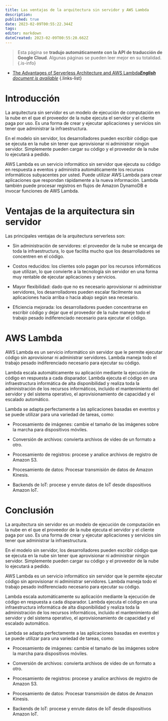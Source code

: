 ```yaml
---
title: Las ventajas de la arquitectura sin servidor y AWS Lambda
description: 
published: true
date: 2023-02-09T00:55:22.344Z
tags: 
editor: markdown
dateCreated: 2023-02-09T00:55:20.662Z
---
```


> Esta página se **tradujo automáticamente con la API de traducción de Google Cloud**.
Algunas páginas se pueden leer mejor en su totalidad.{.is-info}



- [The Advantages of Serverless Architecture and AWS Lambda***English** document is available*](/en/Knowledge-base/Common/the-advantages-of-serverless-architecture-and-aws-lambda)
{.links-list}

      
# Introducción

La arquitectura sin servidor es un modelo de ejecución de computación en la nube en el que el proveedor de la nube ejecuta el servidor y el cliente paga por uso. Es una forma de crear y ejecutar aplicaciones y servicios sin tener que administrar la infraestructura.

En el modelo sin servidor, los desarrolladores pueden escribir código que se ejecuta en la nube sin tener que aprovisionar ni administrar ningún servidor. Simplemente pueden cargar su código y el proveedor de la nube lo ejecutará a pedido.

AWS Lambda es un servicio informático sin servidor que ejecuta su código en respuesta a eventos y administra automáticamente los recursos informáticos subyacentes por usted. Puede utilizar AWS Lambda para crear aplicaciones que respondan rápidamente a la nueva información. Lambda también puede procesar registros en flujos de Amazon DynamoDB e invocar funciones de AWS Lambda.

# Ventajas de la arquitectura sin servidor

Las principales ventajas de la arquitectura serverless son:

- Sin administración de servidores: el proveedor de la nube se encarga de toda la infraestructura, lo que facilita mucho que los desarrolladores se concentren en el código.

- Costos reducidos: los clientes solo pagan por los recursos informáticos que utilizan, lo que convierte a la tecnología sin servidor en una forma muy rentable de ejecutar aplicaciones y servicios.

- Mayor flexibilidad: dado que no es necesario aprovisionar ni administrar servidores, los desarrolladores pueden escalar fácilmente sus aplicaciones hacia arriba o hacia abajo según sea necesario.

- Eficiencia mejorada: los desarrolladores pueden concentrarse en escribir código y dejar que el proveedor de la nube maneje todo el trabajo pesado indiferenciado necesario para ejecutar el código.

# AWS Lambda

AWS Lambda es un servicio informático sin servidor que le permite ejecutar código sin aprovisionar ni administrar servidores. Lambda maneja todo el trabajo pesado indiferenciado necesario para ejecutar su código.

Lambda escala automáticamente su aplicación mediante la ejecución de código en respuesta a cada disparador. Lambda ejecuta el código en una infraestructura informática de alta disponibilidad y realiza toda la administración de los recursos informáticos, incluido el mantenimiento del servidor y del sistema operativo, el aprovisionamiento de capacidad y el escalado automático.

Lambda se adapta perfectamente a las aplicaciones basadas en eventos y se puede utilizar para una variedad de tareas, como:

- Procesamiento de imágenes: cambie el tamaño de las imágenes sobre la marcha para dispositivos móviles.

- Conversión de archivos: convierta archivos de video de un formato a otro.

- Procesamiento de registros: procese y analice archivos de registro de Amazon S3.

- Procesamiento de datos: Procesar transmisión de datos de Amazon Kinesis.

- Backends de IoT: procese y enrute datos de IoT desde dispositivos Amazon IoT.

# Conclusión

La arquitectura sin servidor es un modelo de ejecución de computación en la nube en el que el proveedor de la nube ejecuta el servidor y el cliente paga por uso. Es una forma de crear y ejecutar aplicaciones y servicios sin tener que administrar la infraestructura.

En el modelo sin servidor, los desarrolladores pueden escribir código que se ejecuta en la nube sin tener que aprovisionar ni administrar ningún servidor. Simplemente pueden cargar su código y el proveedor de la nube lo ejecutará a pedido.

AWS Lambda es un servicio informático sin servidor que le permite ejecutar código sin aprovisionar ni administrar servidores. Lambda maneja todo el trabajo pesado indiferenciado necesario para ejecutar su código.

Lambda escala automáticamente su aplicación mediante la ejecución de código en respuesta a cada disparador. Lambda ejecuta el código en una infraestructura informática de alta disponibilidad y realiza toda la administración de los recursos informáticos, incluido el mantenimiento del servidor y del sistema operativo, el aprovisionamiento de capacidad y el escalado automático.

Lambda se adapta perfectamente a las aplicaciones basadas en eventos y se puede utilizar para una variedad de tareas, como:

- Procesamiento de imágenes: cambie el tamaño de las imágenes sobre la marcha para dispositivos móviles.

- Conversión de archivos: convierta archivos de video de un formato a otro.

- Procesamiento de registros: procese y analice archivos de registro de Amazon S3.

- Procesamiento de datos: Procesar transmisión de datos de Amazon Kinesis.

- Backends de IoT: procese y enrute datos de IoT desde dispositivos Amazon IoT.